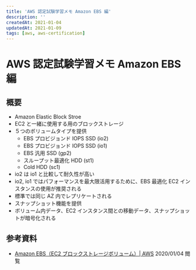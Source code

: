 ```yaml
---
title: 'AWS 認定試験学習メモ Amazon EBS 編'
description: ''
createdAt: 2021-01-04
updatedAt: 2021-01-09
tags: [aws, aws-certification]
---
```


# AWS 認定試験学習メモ Amazon EBS 編

## 概要

- Amazon Elastic Block Stroe
- EC2 と一緒に使用する用のブロックストレージ
- ５つのボリュームタイプを提供
  - EBS プロビジョンド IOPS SSD (io2)
  - EBS プロビジョンド IOPS SSD (io1)
  - EBS 汎用 SSD (gp2)
  - スループット最適化 HDD (st1)
  - Cold HDD (sc1)
- io2 は io1 と比較して耐久性が高い
- io2, io1 ではパフォーマンスを最大限活用するために、EBS 最適化 EC2 インスタンスの使用が推奨される
- 標準では同じ AZ 内でレプリケートされる
- スナップショット機能を提供
- ボリューム内データ、EC2 インスタンス間との移動データ、スナップショットが暗号化される

## 参考資料

- [Amazon EBS（EC2 ブロックストレージボリューム）| AWS](https://aws.amazon.com/jp/ebs/) 2020/01/04 閲覧
